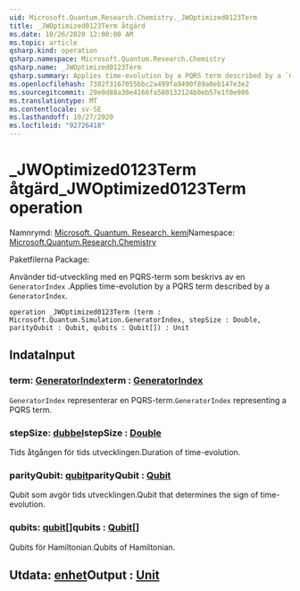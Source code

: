 ```yaml
---
uid: Microsoft.Quantum.Research.Chemistry._JWOptimized0123Term
title: _JWOptimized0123Term åtgärd
ms.date: 10/26/2020 12:00:00 AM
ms.topic: article
qsharp.kind: operation
qsharp.namespace: Microsoft.Quantum.Research.Chemistry
qsharp.name: _JWOptimized0123Term
qsharp.summary: Applies time-evolution by a PQRS term described by a `GeneratorIndex`.
ms.openlocfilehash: 7382f3167055bbc2a499fa9490f89a0eb147e3e2
ms.sourcegitcommit: 29e0d88a30e4166fa580132124b0eb57e1f0e986
ms.translationtype: MT
ms.contentlocale: sv-SE
ms.lasthandoff: 10/27/2020
ms.locfileid: "92726418"
---
```

# <a name="_jwoptimized0123term-operation"></a><span data-ttu-id="809d2-102">_JWOptimized0123Term åtgärd</span><span class="sxs-lookup"><span data-stu-id="809d2-102">_JWOptimized0123Term operation</span></span>

<span data-ttu-id="809d2-103">Namnrymd: [Microsoft. Quantum. Research. kemi](xref:Microsoft.Quantum.Research.Chemistry)</span><span class="sxs-lookup"><span data-stu-id="809d2-103">Namespace: [Microsoft.Quantum.Research.Chemistry](xref:Microsoft.Quantum.Research.Chemistry)</span></span>

<span data-ttu-id="809d2-104">Paketfilerna [](https://nuget.org/packages/)</span><span class="sxs-lookup"><span data-stu-id="809d2-104">Package: [](https://nuget.org/packages/)</span></span>


<span data-ttu-id="809d2-105">Använder tid-utveckling med en PQRS-term som beskrivs av en `GeneratorIndex` .</span><span class="sxs-lookup"><span data-stu-id="809d2-105">Applies time-evolution by a PQRS term described by a `GeneratorIndex`.</span></span>

```qsharp
operation _JWOptimized0123Term (term : Microsoft.Quantum.Simulation.GeneratorIndex, stepSize : Double, parityQubit : Qubit, qubits : Qubit[]) : Unit
```


## <a name="input"></a><span data-ttu-id="809d2-106">Indata</span><span class="sxs-lookup"><span data-stu-id="809d2-106">Input</span></span>

### <a name="term--generatorindex"></a><span data-ttu-id="809d2-107">term: [GeneratorIndex](xref:Microsoft.Quantum.Simulation.GeneratorIndex)</span><span class="sxs-lookup"><span data-stu-id="809d2-107">term : [GeneratorIndex](xref:Microsoft.Quantum.Simulation.GeneratorIndex)</span></span>

<span data-ttu-id="809d2-108">`GeneratorIndex` representerar en PQRS-term.</span><span class="sxs-lookup"><span data-stu-id="809d2-108">`GeneratorIndex` representing a PQRS term.</span></span>


### <a name="stepsize--double"></a><span data-ttu-id="809d2-109">stepSize: [dubbel](xref:microsoft.quantum.lang-ref.double)</span><span class="sxs-lookup"><span data-stu-id="809d2-109">stepSize : [Double](xref:microsoft.quantum.lang-ref.double)</span></span>

<span data-ttu-id="809d2-110">Tids åtgången för tids utvecklingen.</span><span class="sxs-lookup"><span data-stu-id="809d2-110">Duration of time-evolution.</span></span>


### <a name="parityqubit--qubit"></a><span data-ttu-id="809d2-111">parityQubit: [qubit](xref:microsoft.quantum.lang-ref.qubit)</span><span class="sxs-lookup"><span data-stu-id="809d2-111">parityQubit : [Qubit](xref:microsoft.quantum.lang-ref.qubit)</span></span>

<span data-ttu-id="809d2-112">Qubit som avgör tids utvecklingen.</span><span class="sxs-lookup"><span data-stu-id="809d2-112">Qubit that determines the sign of time-evolution.</span></span>


### <a name="qubits--qubit"></a><span data-ttu-id="809d2-113">qubits: [qubit](xref:microsoft.quantum.lang-ref.qubit)[]</span><span class="sxs-lookup"><span data-stu-id="809d2-113">qubits : [Qubit](xref:microsoft.quantum.lang-ref.qubit)[]</span></span>

<span data-ttu-id="809d2-114">Qubits för Hamiltonian.</span><span class="sxs-lookup"><span data-stu-id="809d2-114">Qubits of Hamiltonian.</span></span>



## <a name="output--unit"></a><span data-ttu-id="809d2-115">Utdata: [enhet](xref:microsoft.quantum.lang-ref.unit)</span><span class="sxs-lookup"><span data-stu-id="809d2-115">Output : [Unit](xref:microsoft.quantum.lang-ref.unit)</span></span>

